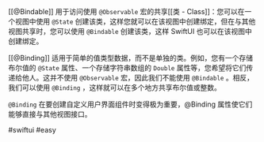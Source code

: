[[@Bindable]] 用于访问使用 `@Observable` 宏的共享[[类 - Class]]：您可以在一个视图中使用 `@State` 创建该类，这样您就可以在该视图中创建绑定，但在与其他视图共享时，您可以使用 `@Bindable` 创建该类，这样 SwiftUI 也可以在该视图中创建绑定。

[[@Binding]] 适用于简单的值类型数据，而不是单独的类。例如，您有一个存储布尔值的 `@State` 属性、一个存储字符串数组的 `Double` 属性等，您希望将它们传递给他人。这并不使用 `@Observable` 宏，因此我们不能使用 `@Bindable` 。相反，我们可以使用 `@Binding` ，这样就可以在多个地方共享布尔值或整数。

`@Binding` 在要创建自定义用户界面组件时变得极为重要，@Binding 属性使它们能够直接与其他视图接口。

#swiftui #easy 